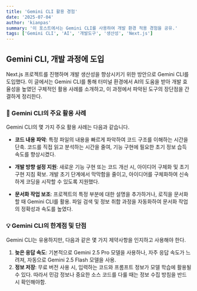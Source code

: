 ```yaml
---
title: 'Gemini CLI 활용 경험'
date: '2025-07-04'
author: 'kianpas'
summary: '이 포스트에서는 Gemini CLI를 사용하여 개발 환경 적용 경험을 공유.'
tags: ['Gemini CLI', 'AI', '개발도구', '생산성', 'Next.js']
---
```


## Gemini CLI, 개발 과정에 도입

Next.js 프로젝트를 진행하며 개발 생산성을 향상시키기 위한 방안으로 Gemini CLI를 도입했다. 이 글에서는 Gemini CLI를 통해 터미널 환경에서 AI의 도움을 받아 개발 효율성을 높였던 구체적인 활용 사례를 소개하고, 이 과정에서 파악된 도구의 장단점을 간결하게 정리한다.

### 🚀 Gemini CLI의 주요 활용 사례

Gemini CLI의 몇 가지 주요 활용 사례는 다음과 같습니다.

- **코드 내용 파악**: 특정 파일의 내용을 빠르게 파악하여 코드 구조를 이해하는 시간을 단축. 코드를 직접 읽고 분석하는 시간을 줄여, 기능 구현에 필요한 초기 정보 습득 속도를 향상시켰다.

- **개발 방향 설정 지원**: 새로운 기능 구현 또는 코드 개선 시, 아이디어 구체화 및 초기 구현 지침 확보. 개발 초기 단계에서 막막함을 줄이고, 아이디어를 구체화하여 신속하게 코딩을 시작할 수 있도록 지원했다.

- **문서화 작업 보조**: 프로젝트의 특정 부분에 대한 설명을 추가하거나, 로직을 문서화할 때 Gemini CLI를 활용. 파일 검색 및 정보 취합 과정을 자동화하여 문서화 작업의 정확성과 속도를 높였다.


### 💡 Gemini CLI의 한계점 및 단점

Gemini CLI는 유용하지만, 다음과 같은 몇 가지 제약사항을 인지하고 사용해야 한다.

1.  **늦은 응답 속도**: 기본적으로 Gemini 2.5 Pro 모델을 사용하나, 자주 응답 속도가 느려져, 자동으로 Gemini 2.5 Flash 모델을 사용. 
2.  **정보 저장**: 무료 버전 사용 시, 입력하는 코드와 프롬프트 정보가 모델 학습에 활용될 수 있다. 따라서 민감 정보나 중요한 소스 코드를 다룰 때는 정보 수집 방침을 반드시 확인해야함.